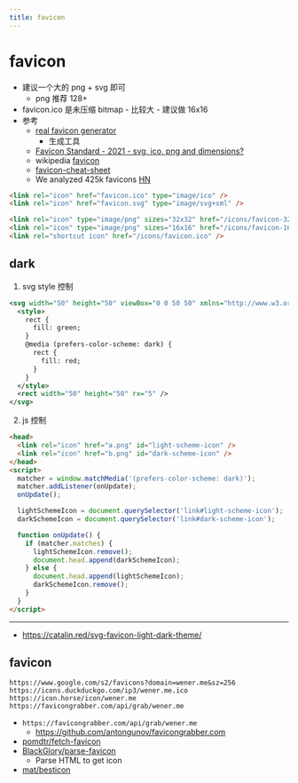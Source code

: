 ```yaml
---
title: favicon
---
```


# favicon

- 建议一个大的 png + svg 即可
  - png 推荐 128+
- favicon.ico 是未压缩 bitmap - 比较大 - 建议做 16x16
- 参考
  - [real favicon generator](https://realfavicongenerator.net/)
    - 生成工具
  - [Favicon Standard - 2021 - svg, ico, png and dimensions?](https://stackoverflow.com/questions/48956465)
  - wikipedia [favicon](https://en.wikipedia.org/wiki/Favicon)
  - [favicon-cheat-sheet](https://gist.github.com/leommoore/6415005)
  - We analyzed 425k favicons [HN](https://news.ycombinator.com/item?id=28933391)

```html
<link rel="icon" href="favicon.ico" type="image/ico" />
<link rel="icon" href="favicon.svg" type="image/svg+xml" />

<link rel="icon" type="image/png" sizes="32x32" href="/icons/favicon-32x32.png" />
<link rel="icon" type="image/png" sizes="16x16" href="/icons/favicon-16x16.png" />
<link rel="shortcut icon" href="/icons/favicon.ico" />
```

## dark

1. svg style 控制

```xml
<svg width="50" height="50" viewBox="0 0 50 50" xmlns="http://www.w3.org/2000/svg">
  <style>
    rect {
      fill: green;
    }
    @media (prefers-color-scheme: dark) {
      rect {
        fill: red;
      }
    }
  </style>
  <rect width="50" height="50" rx="5" />
</svg>
```

2. js 控制

```html
<head>
  <link rel="icon" href="a.png" id="light-scheme-icon" />
  <link rel="icon" href="b.png" id="dark-scheme-icon" />
</head>
<script>
  matcher = window.matchMedia('(prefers-color-scheme: dark)');
  matcher.addListener(onUpdate);
  onUpdate();

  lightSchemeIcon = document.querySelector('link#light-scheme-icon');
  darkSchemeIcon = document.querySelector('link#dark-scheme-icon');

  function onUpdate() {
    if (matcher.matches) {
      lightSchemeIcon.remove();
      document.head.append(darkSchemeIcon);
    } else {
      document.head.append(lightSchemeIcon);
      darkSchemeIcon.remove();
    }
  }
</script>
```

---

- https://catalin.red/svg-favicon-light-dark-theme/

## favicon

```
https://www.google.com/s2/favicons?domain=wener.me&sz=256
https://icons.duckduckgo.com/ip3/wener.me.ico
https://icon.horse/icon/wener.me
https://favicongrabber.com/api/grab/wener.me
```

- `https://favicongrabber.com/api/grab/wener.me`
  - https://github.com/antongunov/favicongrabber.com
- [pomdtr/fetch-favicon](https://github.com/pomdtr/fetch-favicon)
- [BlackGlory/parse-favicon](https://github.com/BlackGlory/parse-favicon)
  - Parse HTML to get icon
- [mat/besticon](https://github.com/mat/besticon)
